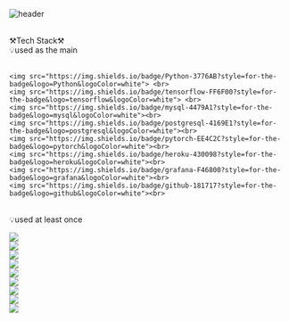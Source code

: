 
![header](https://capsule-render.vercel.app/api?type=transparent&color=0:4776E6,100:8E54E9&idx=24&height=50&section=header&text=Welcome%20to%20Minjee's%20Github%20👋&fontAlign=53&fontColor=7a7878&fontSize=27&textBg=false&fontAlignY=60&rotate=0&stroke=7a7878&animation=twinkling)


<br>
    ⚒️Tech Stack⚒️<br>
    💡used as the main<br>
<br>

    <img src="https://img.shields.io/badge/Python-3776AB?style=for-the-badge&logo=Python&logoColor=white"> <br>
    <img src="https://img.shields.io/badge/tensorflow-FF6F00?style=for-the-badge&logo=tensorflow&logoColor=white"> <br>
    <img src="https://img.shields.io/badge/mysql-4479A1?style=for-the-badge&logo=mysql&logoColor=white"><br>
    <img src="https://img.shields.io/badge/postgresql-4169E1?style=for-the-badge&logo=postgresql&logoColor=white"><br>
    <img src="https://img.shields.io/badge/pytorch-EE4C2C?style=for-the-badge&logo=pytorch&logoColor=white"><br>
    <img src="https://img.shields.io/badge/heroku-430098?style=for-the-badge&logo=heroku&logoColor=white"><br>
    <img src="https://img.shields.io/badge/grafana-F46800?style=for-the-badge&logo=grafana&logoColor=white"><br>
    <img src="https://img.shields.io/badge/github-181717?style=for-the-badge&logo=github&logoColor=white"><br>

<br>
    💡used at least once
<br>


<img src="https://img.shields.io/badge/JAVA-007396?style=for-the-badge&logo=java&logoColor=white"> <br>
    <img src="https://img.shields.io/badge/Spring-6DB33F?style=for-the-badge&logo=Spring&logoColor=white"><br>
  <img src="https://img.shields.io/badge/javascript-F7DF1E?style=for-the-badge&logo=javascript&logoColor=black"><br>
   <img src="https://img.shields.io/badge/oracle-F80000?style=for-the-badge&logo=oracle&logoColor=black"><br>
  <img src="https://img.shields.io/badge/css-1572B6?style=for-the-badge&logo=css3&logoColor=white"><br>
  <img src="https://img.shields.io/badge/html-E34F26?style=for-the-badge&logo=html5&logoColor=white"><br>
  <img src="https://img.shields.io/badge/AWS-232F3E?style=for-the-badge&logo=Amazon AWS&logoColor=white"><br>
  <img src="https://img.shields.io/badge/Linux-FCC624?style=for-the-badge&logo=Linux&logoColor=white"><br>
  <img src="https://img.shields.io/badge/SpringBoot-6DB33F?style=for-the-badge&logo=SpringBoot&logoColor=white"><br>



<!--
**jmj3047/jmj3047** is a ✨ _special_ ✨ repository because its `README.md` (this file) appears on your GitHub profile.

Here are some ideas to get you started:

- 🔭 I’m currently working on ...
- 🌱 I’m currently learning ...
- 👯 I’m looking to collaborate on ...
- 🤔 I’m looking for help with ...
- 💬 Ask me about ...
- 📫 How to reach me: ...
- 😄 Pronouns: ...
- ⚡ Fun fact: ...
-->
